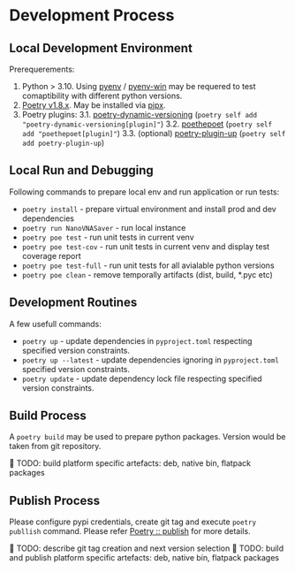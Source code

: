 # Development Process

## Local Development Environment

Prerequerements:

1. Python > 3.10. Using [pyenv](https://github.com/pyenv/pyenv) / [pyenv-win](https://github.com/pyenv-win/pyenv-win) may be requered to test comaptibility with different python versions.
2. [Poetry v1.8.x](https://python-poetry.org/docs/1.8/#installation). May be installed via [pipx](https://pipx.pypa.io/latest/installation/).
3. Poetry plugins:
    3.1. [poetry-dynamic-versioning](https://github.com/mtkennerly/poetry-dynamic-versioning) (`poetry self add "poetry-dynamic-versioning[plugin]"`)
    3.2. [poethepoet](https://github.com/nat-n/poethepoet) (`poetry self add "poethepoet[plugin]"`)
    3.3. (optional) [poetry-plugin-up](https://github.com/MousaZeidBaker/poetry-plugin-up) (`poetry self add poetry-plugin-up`)

## Local Run and Debugging

Following commands to prepare local env and run application or run tests:

* `poetry install` - prepare virtual environment and install prod and dev dependencies
* `poetry run NanoVNASaver` - run local instance
* `poetry poe test` - run unit tests in current venv
* `poetry poe test-cov` - run unit tests in current venv and display test coverage report
* `poetry poe test-full` - run unit tests for all avialable python versions
* `poetry poe clean` - remove temporally artifacts (dist, build, *.pyc etc)
 
## Development Routines

A few usefull commands:

* `poetry up` - update dependencies in `pyproject.toml` respecting specified version constraints.
* `poetry up --latest` - update dependencies ignoring in `pyproject.toml` specified version constraints.
* `poetry update` - update dependency lock file respecting specified version constraints.

## Build Process

A `poetry build` may be used to prepare python packages. Version would be taken from git repository.

🚧 TODO: build platform specific artefacts: deb, native bin, flatpack packages

## Publish Process

Please configure pypi credentials, create git tag and execute `poetry publlish` command. Please refer [Poetry :: publish](https://python-poetry.org/docs/1.8/cli/#publish) for more details.

🚧 TODO: describe git tag creation and next version selection
🚧 TODO: build and publish platform specific artefacts: deb, native bin, flatpack packages
